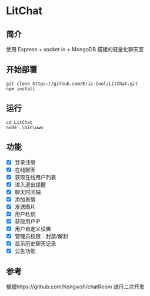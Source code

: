 # LitChat

## 简介
使用 Express + socket.io + MongoDB 搭建的轻量化聊天室

## 开始部署
```
git clone https://github.com/Eric-Cool/LitChat.git
npm install
```

## 运行
```
cd LitChat
node .\bin\www
```

## 功能
- [x] 登录注册
- [x] 在线聊天
- [x] 获取在线用户列表
- [x] 进入退出提醒
- [x] 聊天时间轴
- [x] 添加表情
- [x] 发送图片
- [x] 用户私信
- [x] 获取用户IP
- [x] 用户自定义设置
- [x] 管理员权限：封禁/解封
- [x] 显示历史聊天记录
- [x] 公告功能

## 参考
根据https://github.com/Kongwsh/chatRoom 进行二次开发

